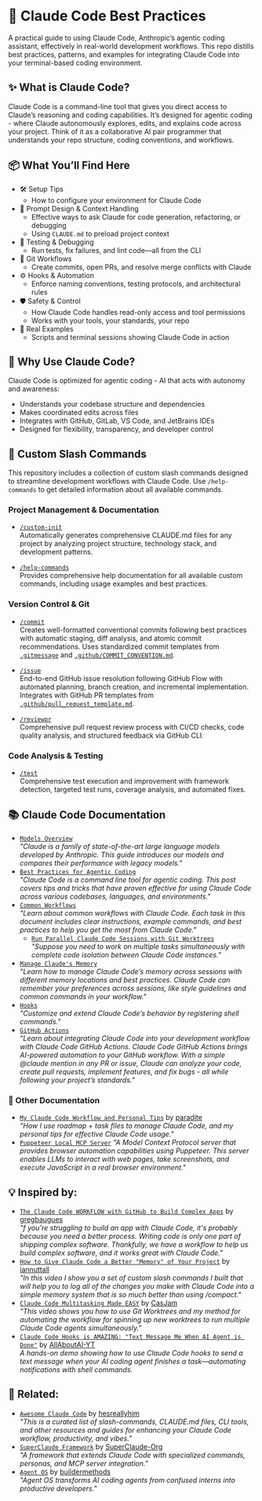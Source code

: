 # 🧠 Claude Code Best Practices

A practical guide to using Claude Code, Anthropic’s agentic coding assistant, effectively in real-world development workflows. This repo distills best practices, patterns, and examples for integrating Claude Code into your terminal-based coding environment.

## ✨ What is Claude Code?

Claude Code is a command-line tool that gives you direct access to Claude’s reasoning and coding capabilities. It’s designed for agentic coding - where Claude autonomously explores, edits, and explains code across your project. Think of it as a collaborative AI pair programmer that understands your repo structure, coding conventions, and workflows.

## 📦 What You’ll Find Here

- 🛠️ Setup Tips
    - How to configure your environment for Claude Code 
- 🧠 Prompt Design & Context Handling
    - Effective ways to ask Claude for code generation, refactoring, or debugging
    - Using `CLAUDE.md` to preload project context   
- 🧪 Testing & Debugging
    - Run tests, fix failures, and lint code—all from the CLI
- 🔄 Git Workflows
    - Create commits, open PRs, and resolve merge conflicts with Claude
- ⚙️ Hooks & Automation
    - Enforce naming conventions, testing protocols, and architectural rules
- 🛡️ Safety & Control
    - How Claude Code handles read-only access and tool permissions
    - Works with your tools, your standards, your repo
- 🧰 Real Examples
    - Scripts and terminal sessions showing Claude Code in action

## 🧭 Why Use Claude Code?

Claude Code is optimized for agentic coding - AI that acts with autonomy and awareness:

- Understands your codebase structure and dependencies
- Makes coordinated edits across files
- Integrates with GitHub, GitLab, VS Code, and JetBrains IDEs
- Designed for flexibility, transparency, and developer control

## 🔧 Custom Slash Commands

This repository includes a collection of custom slash commands designed to streamline development workflows with Claude Code. Use `/help-commands` to get detailed information about all available commands.

### Project Management & Documentation

- [`/custom-init`](https://github.com/awattar/claude-code-best-practices/blob/main/.claude/commands/custom-init.md)  
  Automatically generates comprehensive CLAUDE.md files for any project by analyzing project structure, technology stack, and development patterns.

- [`/help-commands`](https://github.com/awattar/claude-code-best-practices/blob/main/.claude/commands/help-commands.md)  
  Provides comprehensive help documentation for all available custom commands, including usage examples and best practices.

### Version Control & Git

- [`/commit`](https://github.com/awattar/claude-code-best-practices/blob/main/.claude/commands/commit.md)  
  Creates well-formatted conventional commits following best practices with automatic staging, diff analysis, and atomic commit recommendations. Uses standardized commit templates from [`.gitmessage`](https://github.com/awattar/claude-code-best-practices/blob/main/.gitmessage) and [`.github/COMMIT_CONVENTION.md`](https://github.com/awattar/claude-code-best-practices/blob/main/.github/COMMIT_CONVENTION.md).

- [`/issue`](https://github.com/awattar/claude-code-best-practices/blob/main/.claude/commands/issue.md)  
  End-to-end GitHub issue resolution following GitHub Flow with automated planning, branch creation, and incremental implementation. Integrates with GitHub PR templates from [`.github/pull_request_template.md`](https://github.com/awattar/claude-code-best-practices/blob/main/.github/pull_request_template.md).

- [`/reviewpr`](https://github.com/awattar/claude-code-best-practices/blob/main/.claude/commands/reviewpr.md)  
  Comprehensive pull request review process with CI/CD checks, code quality analysis, and structured feedback via GitHub CLI.

### Code Analysis & Testing

- [`/test`](https://github.com/awattar/claude-code-best-practices/blob/main/.claude/commands/test.md)  
  Comprehensive test execution and improvement with framework detection, targeted test runs, coverage analysis, and automated fixes.


## 📚 Claude Code Documentation

- [`Models Overview`](https://docs.anthropic.com/en/docs/about-claude/models/overview)  
  _"Claude is a family of state-of-the-art large language models developed by Anthropic. This guide introduces our models and compares their performance with legacy models."_
- [`Best Practices for Agentic Coding`](https://www.anthropic.com/engineering/claude-code-best-practices)  
  _"Claude Code is a command line tool for agentic coding. This post covers tips and tricks that have proven effective for using Claude Code across various codebases, languages, and environments."_
- [`Common Workflows`](https://docs.anthropic.com/en/docs/claude-code/common-workflows)  
_"Learn about common workflows with Claude Code. Each task in this document includes clear instructions, example commands, and best practices to help you get the most from Claude Code."_
  - [`Run Parallel Claude Code Sessions with Git Worktrees`](https://docs.anthropic.com/en/docs/claude-code/common-workflows#run-parallel-claude-code-sessions-with-git-worktrees)  
    _"Suppose you need to work on multiple tasks simultaneously with complete code isolation between Claude Code instances."_
- [`Manage Claude's Memory`](https://docs.anthropic.com/en/docs/claude-code/memory)  
  _"Learn how to manage Claude Code’s memory across sessions with different memory locations and best practices. Claude Code can remember your preferences across sessions, like style guidelines and common commands in your workflow."_
- [`Hooks`](https://docs.anthropic.com/en/docs/claude-code/hooks)  
  _"Customize and extend Claude Code’s behavior by registering shell commands."_
- [`GitHub Actions`](https://docs.anthropic.com/en/docs/claude-code/github-actions)  
  _"Learn about integrating Claude Code into your development workflow with Claude Code GitHub Actions. Claude Code GitHub Actions brings AI-powered automation to your GitHub workflow. With a simple @claude mention in any PR or issue, Claude can analyze your code, create pull requests, implement features, and fix bugs - all while following your project’s standards."_

### 🔖 Other Documentation

- [`My Claude Code Workflow and Personal Tips`](https://thegroundtruth.substack.com/p/my-claude-code-workflow-and-personal-tips) by [paradite](https://github.com/paradite)  
  _"How I use roadmap + task files to manage Claude Code, and my personal tips for effective Claude Code usage."_
- [`Puppeteer Local MCP Server`](https://github.com/modelcontextprotocol/servers-archived/tree/main/src/puppeteer)
  _"A Model Context Protocol server that provides browser automation capabilities using Puppeteer. This server enables LLMs to interact with web pages, take screenshots, and execute JavaScript in a real browser environment."_

## 💡 Inspired by:

- [`The Claude Code WORKFLOW with GitHub to Build Complex Apps`](https://www.youtube.com/watch?v=FjHtZnjNEBU) by [gregbaugues](https://github.com/gregbaugues)  
  _"f you're struggling to build an app with Claude Code, it's probably because you need a better process. Writing code is only one part of shipping complex software. Thankfully, we have a workflow to help us build complex software, and it works great with Claude Code."_
- [`How to Give Claude Code a Better "Memory" of Your Project`](https://www.youtube.com/watch?v=higAxJk_zig) by [iannuttall](https://github.com/iannuttall)  
  _"In this video I show you a set of custom slash commands I built that will help you to log all of the changes you make with Claude Code into a simple memory system that is so much better than using /compact."_
- [`Claude Code Multitasking Made EASY`](https://www.youtube.com/watch?v=Bz5fyyCa2-0) by [CasJam](https://github.com/CasJam)  
  _"This video shows you how to use Git Worktrees and my method for automating the workflow for spinning up new worktrees to run multiple Claude Code agents simultaneously."_
- [`Claude Code Hooks is AMAZING: "Text Message Me When AI Agent is Done"`](https://www.youtube.com/watch?v=bvwn3h2XUp4) by [AllAboutAI-YT](https://github.com/AllAboutAI-YT)  
  _A hands-on demo showing how to use Claude Code hooks to send a text message when your AI coding agent finishes a task—automating notifications with shell commands._

## 🔗 Related:

- [`Awesome Claude Code`](https://github.com/hesreallyhim/awesome-claude-code) by [hesreallyhim](https://github.com/hesreallyhim)  
  _"This is a curated list of slash-commands, CLAUDE.md files, CLI tools, and other resources and guides for enhancing your Claude Code workflow, productivity, and vibes."_
- [`SuperClaude Framework`](https://github.com/SuperClaude-Org/SuperClaude_Framework) by [SuperClaude-Org](https://github.com/SuperClaude-Org)  
  _"A framework that extends Claude Code with specialized commands, personas, and MCP server integration."_
- [`Agent OS`](https://github.com/buildermethods/agent-os) by [buildermethods](https://github.com/buildermethods)  
  _"Agent OS transforms AI coding agents from confused interns into productive developers."_
